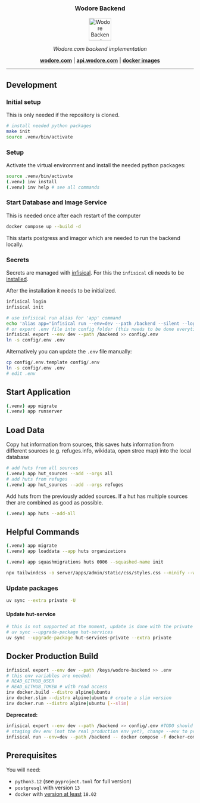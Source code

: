 <h3 align="center"><b>Wodore Backend</b></h3>
<p align="center">
  <a href="https://wodore.com"><img src="https://avatars.githubusercontent.com/u/12153020?s=200&v=4" alt="Wodore Backend" width="60" /></a>
</p>
<p align="center">
    <em>Wodore.com backend implementation</em>
</p>
<p align="center">
    <b><a href="https://wodore.com">wodore.com</a></b>
    | <b><a href="https://api.wodore.com/">api.wodore.com</a></b>
    | <b><a href="https://github.com/wodore/wodore-backend/pkgs/container/wodore-backend">docker images</a></b>
</p>

----

## Development

### Initial setup

This is only needed if the repository is cloned.

```bash
# install needed python packages
make init
source .venv/bin/activate
```

### Setup

Activate the virtual environment and install the needed python packages:

```bash
source .venv/bin/activate
(.venv) inv install
(.venv) inv help # see all commands
```

### Start Database and Image Service

This is needed once after each restart of the computer

```bash
docker compose up --build -d
```

This starts postgress and imagor which are needed to run the backend locally.

### Secrets

Secrets are managed with [infisical](https://infisical.com/).
For this the `infisical` cli needs to be [installed](https://infisical.com/docs/cli/overview#installation).

After the installation it needs to be initialized.


```bash
infisical login
infisical init

# use infisical run alias for 'app' command
echo 'alias app="infisical run --env=dev --path /backend --silent --log-level warn -- app "' >> .venv/bin/activate
# or export .env file into config folder (this needs to be done everytime a secret changes).
infisical export --env dev --path /backend >> config/.env
ln -s config/.env .env
```

Alternatively you can update the `.env` file manually:

```bash
cp config/.env.template config/.env
ln -s config/.env .env
# edit .env
```

## Start Application
```bash
(.venv) app migrate
(.venv) app runserver
```

## Load Data

Copy hut information from sources, this saves huts information from
different sources (e.g. refuges.info, wikidata, open stree map) into the
local database
```bash
# add huts from all sources
(.venv) app hut_sources --add --orgs all
# add huts from refuges
(.venv) app hut_sources --add --orgs refuges
```
Add huts from the previously added sources.
If a hut has multiple sources ther are combined as good as possible.

```bash
(.venv) app huts --add-all
```

## Helpful Commands

```bash
(.venv) app migrate
(.venv) app loaddata --app huts organizations
```

```bash
(.venv) app squashmigrations huts 0006 --squashed-name init
```

```bash
npx tailwindcss -o server/apps/admin/static/css/styles.css --minify --watch
```

### Update packages
```bash
uv sync --extra private -U
```

#### Update hut-service
```bash
# this is not supported at the moment, update is done with the private package
# uv sync --upgrade-package hut-services
uv sync --upgrade-package hut-services-private --extra private
```

## Docker Production Build

```bash
infisical export --env dev --path /keys/wodore-backend >> .env
# this env variables are needed:
# READ_GITHUB_USER
# READ_GITHUB_TOKEN # with read access
inv docker.build --distro alpine|ubuntu
inv docker.slim --distro alpine|ubuntu # create a slim version
inv docker.run --distro alpine|ubuntu [--slim]
```


**Deprecated:**

```bash
infisical export --env dev --path /backend >> config/.env #TODO should be removed in future
# staging dev env (not the real production env yet), change --env to prod ...
infisical run --env=dev --path /backend -- docker compose -f docker-compose.yml -f docker/docker-compose.stage.yml build web
```

## Prerequisites

You will need:

- `python3.12` (see `pyproject.toml` for full version)
- `postgresql` with version `13`
- `docker` with [version at least](https://docs.docker.com/compose/compose-file/#compose-and-docker-compatibility-matrix) `18.02`

